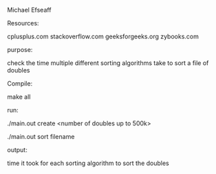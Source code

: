 Michael Efseaff





Resources:

cplusplus.com
stackoverflow.com
geeksforgeeks.org
zybooks.com

purpose:

check the time multiple different sorting algorithms take to sort a file of doubles

Compile:

make all

run:

./main.out create <number of doubles up to 500k> <name of file with doubles>
  
./main.out sort filename
  
output:

time it took for each sorting algorithm to sort the doubles








